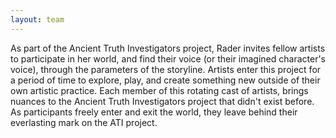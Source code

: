 ```yaml
---
layout: team
---
```


As part of the Ancient Truth Investigators project, Rader invites fellow artists to participate in her world, and find their voice (or their imagined character's voice), through the parameters of the storyline. Artists enter this project for a period of time to explore, play, and create something new outside of their own artistic practice. Each member of this rotating cast of artists, brings nuances to the Ancient Truth Investigators project that didn't exist before. As participants freely enter and exit the world, they leave behind their everlasting mark on the ATI project.

